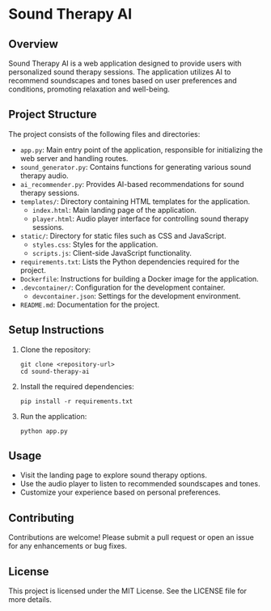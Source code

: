 # Sound Therapy AI

## Overview
Sound Therapy AI is a web application designed to provide users with personalized sound therapy sessions. The application utilizes AI to recommend soundscapes and tones based on user preferences and conditions, promoting relaxation and well-being.

## Project Structure
The project consists of the following files and directories:

- `app.py`: Main entry point of the application, responsible for initializing the web server and handling routes.
- `sound_generator.py`: Contains functions for generating various sound therapy audio.
- `ai_recommender.py`: Provides AI-based recommendations for sound therapy sessions.
- `templates/`: Directory containing HTML templates for the application.
  - `index.html`: Main landing page of the application.
  - `player.html`: Audio player interface for controlling sound therapy sessions.
- `static/`: Directory for static files such as CSS and JavaScript.
  - `styles.css`: Styles for the application.
  - `scripts.js`: Client-side JavaScript functionality.
- `requirements.txt`: Lists the Python dependencies required for the project.
- `Dockerfile`: Instructions for building a Docker image for the application.
- `.devcontainer/`: Configuration for the development container.
  - `devcontainer.json`: Settings for the development environment.
- `README.md`: Documentation for the project.

## Setup Instructions
1. Clone the repository:
   ```
   git clone <repository-url>
   cd sound-therapy-ai
   ```

2. Install the required dependencies:
   ```
   pip install -r requirements.txt
   ```

3. Run the application:
   ```
   python app.py
   ```

## Usage
- Visit the landing page to explore sound therapy options.
- Use the audio player to listen to recommended soundscapes and tones.
- Customize your experience based on personal preferences.

## Contributing
Contributions are welcome! Please submit a pull request or open an issue for any enhancements or bug fixes.

## License
This project is licensed under the MIT License. See the LICENSE file for more details.